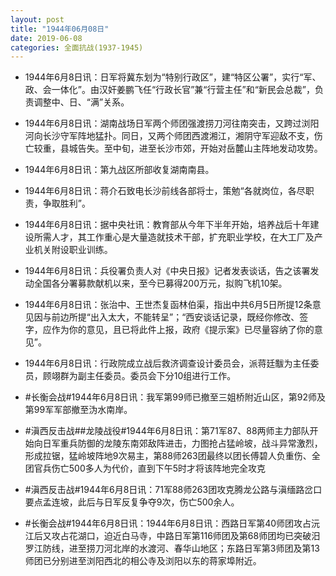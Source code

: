 ```yaml
---
layout: post
title: "1944年06月08日"
date: 2019-06-08
categories: 全面抗战(1937-1945)
---
```


<meta name="referrer" content="no-referrer" />

- 1944年6月8日讯：日军将冀东划为“特别行政区”，建“特区公署”，实行“军、政、会一体化”。由汉奸姜鹏飞任“行政长官”兼“行营主任”和“新民会总裁”，负责调整中、日、“满”关系。 

- 1944年6月8日讯：湖南战场日军两个师团强渡捞刀河往南突击，又跨过浏阳河向长沙守军阵地猛扑。同日，又两个师团西渡湘江，湘阴守军迎敌不支，伤亡较重，县城告失。至中旬，进至长沙市郊，开始对岳麓山主阵地发动攻势。 

- 1944年6月8日讯：第九战区所部收复湖南南县。 

- 1944年6月8日讯：蒋介石致电长沙前线各部将士，策勉“各就岗位，各尽职责，争取胜利”。 

- 1944年6月8日讯：据中央社讯：教育部从今年下半年开始，培养战后十年建设所需人才，其工作重心是大量造就技术干部，扩充职业学校，在大工厂及产业机关附设职业训练。 

- 1944年6月8日讯：兵役署负责人对《中央日报》记者发表谈话，告之该署发动全国各分署募款献机以来，至今已募得200万元，拟购飞机10架。 

- 1944年6月8日讯：张治中、王世杰复函林伯渠，指出中共6月5日所提12条意见因与前边所提“出入太大，不能转呈”；“西安谈话记录，既经你修改、签字，应作为你的意见，且已将此件上报，政府《提示案》已尽量容纳了你的意见”。 

- 1944年6月8日讯：行政院成立战后救济调查设计委员会，派蒋廷黻为主任委员，顾翊群为副主任委员。委员会下分10组进行工作。 

- #长衡会战#1944年6月8日讯：我军第99师已撤至三姐桥附近山区，第92师及第99军军部撤至沩水南岸。 

- #滇西反击战##龙陵战役#1944年6月8日讯：第71军87、88两师主力部队开始向日军重兵防御的龙陵东南郊敌阵进击，力图抢占猛岭坡，战斗异常激烈，形成拉锯，猛岭坡阵地9次易主，第88师263团最终以团长傅碧人负重伤、全团官兵伤亡500多人为代价，直到下午5时才将该阵地完全攻克 

- #滇西反击战#1944年6月8日讯：71军88师263团攻克腾龙公路与滇缅路岔口要点孟连坡，此后与日军反复争夺9次，伤亡500余人。 

- #长衡会战#1944年6月8日讯：1944年6月8日讯：西路日军第40师团攻占沅江后又攻占花湖口，迫近白马寺，中路日军第116师团及第68师团均已突破汨罗江防线，进至捞刀河北岸的水渡河、春华山地区；东路日军第3师团及第13师团已分别进至浏阳西北的相公寺及浏阳以东的蒋家埠附近。 

